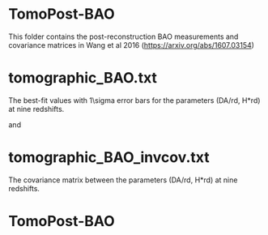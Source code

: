 # TomoPost-BAO

This folder contains the post-reconstruction BAO measurements and covariance matrices in Wang et al 2016 (https://arxiv.org/abs/1607.03154)

# tomographic_BAO.txt
The best-fit values with 1\sigma error bars for the parameters (DA/rd, H*rd) at nine redshifts.

and

# tomographic_BAO_invcov.txt

The covariance matrix between the parameters (DA/rd, H*rd) at nine redshifts.

# TomoPost-BAO
